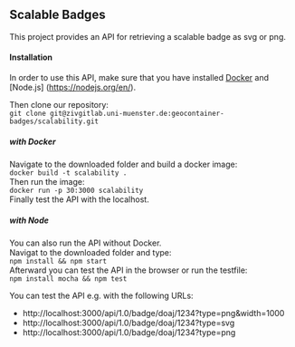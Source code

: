 ## Scalable Badges
This project provides an API for retrieving a scalable badge as svg or png.

#### Installation
In order to use this API, make sure that you have installed [Docker](https://www.docker.com/) and [Node.js] (https://nodejs.org/en/).

Then clone our repository:    
`git clone git@zivgitlab.uni-muenster.de:geocontainer-badges/scalability.git`

##### with Docker
Navigate to the downloaded folder and build a docker image:  
`docker build -t scalability .`  
Then run the image:  
`docker run -p 30:3000 scalability`  
Finally test the API with the localhost.

##### with Node
You can also run the API without Docker.  
Navigat to the downloaded folder and type:  
`npm install && npm start`  
Afterward you can test the API in the browser or run the testfile:  
`npm install mocha && npm test`
  
  
You can test the API e.g. with the following URLs:
 * http://localhost:3000/api/1.0/badge/doaj/1234?type=png&width=1000
 * http://localhost:3000/api/1.0/badge/doaj/1234?type=svg
 * http://localhost:3000/api/1.0/badge/doaj/1234?type=png
